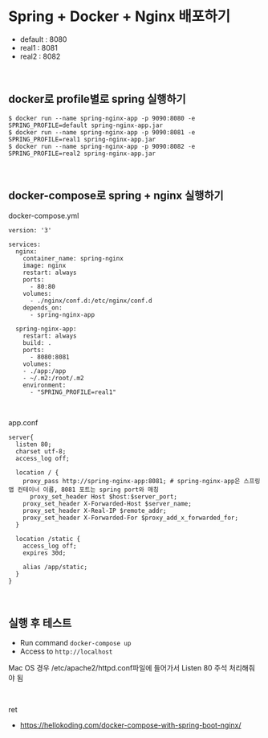 # Spring + Docker + Nginx 배포하기
- default : 8080
- real1 : 8081
- real2 : 8082

 
<br>

## docker로 profile별로 spring 실행하기
~~~
$ docker run --name spring-nginx-app -p 9090:8080 -e SPRING_PROFILE=default spring-nginx-app.jar
$ docker run --name spring-nginx-app -p 9090:8081 -e SPRING_PROFILE=real1 spring-nginx-app.jar
$ docker run --name spring-nginx-app -p 9090:8082 -e SPRING_PROFILE=real2 spring-nginx-app.jar
~~~

<br>

## docker-compose로 spring + nginx 실행하기
docker-compose.yml
~~~
version: '3'

services:
  nginx:
    container_name: spring-nginx
    image: nginx
    restart: always
    ports:
      - 80:80
    volumes:
      - ./nginx/conf.d:/etc/nginx/conf.d
    depends_on:
      - spring-nginx-app

  spring-nginx-app:
    restart: always
    build: .
    ports:
      - 8080:8081
    volumes:
    - ./app:/app
    - ~/.m2:/root/.m2
    environment:
      - "SPRING_PROFILE=real1"
~~~

<br>

app.conf
~~~
server{
  listen 80;
  charset utf-8;
  access_log off;

  location / {
    proxy_pass http://spring-nginx-app:8081; # spring-nginx-app은 스프링 앱 컨테이너 이름, 8081 포트는 spring port와 매칭 
      proxy_set_header Host $host:$server_port;
    proxy_set_header X-Forwarded-Host $server_name;
    proxy_set_header X-Real-IP $remote_addr;
    proxy_set_header X-Forwarded-For $proxy_add_x_forwarded_for;
  }

  location /static {
    access_log off;
    expires 30d;

    alias /app/static;
  }
}
~~~

<br>

## 실행 후 테스트
- Run command `docker-compose up`
- Access to `http://localhost`

Mac OS 경우 /etc/apache2/httpd.conf파일에 들어가서 Listen 80 주석 처리해줘야 됨

<br>

ret
- https://hellokoding.com/docker-compose-with-spring-boot-nginx/
